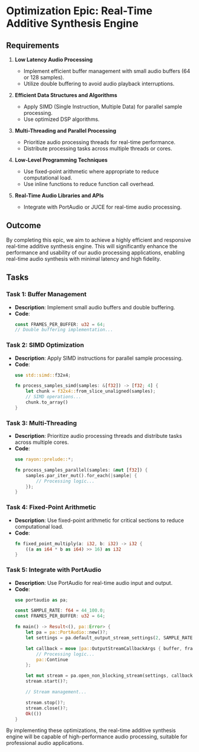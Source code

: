 # Optimization Epic: Real-Time Additive Synthesis Engine

## Requirements

1. **Low Latency Audio Processing**
    - Implement efficient buffer management with small audio buffers (64 or 128 samples).
    - Utilize double buffering to avoid audio playback interruptions.

2. **Efficient Data Structures and Algorithms**
    - Apply SIMD (Single Instruction, Multiple Data) for parallel sample processing.
    - Use optimized DSP algorithms.

3. **Multi-Threading and Parallel Processing**
    - Prioritize audio processing threads for real-time performance.
    - Distribute processing tasks across multiple threads or cores.

4. **Low-Level Programming Techniques**
    - Use fixed-point arithmetic where appropriate to reduce computational load.
    - Use inline functions to reduce function call overhead.

5. **Real-Time Audio Libraries and APIs**
    - Integrate with PortAudio or JUCE for real-time audio processing.

## Outcome

By completing this epic, we aim to achieve a highly efficient and responsive real-time additive synthesis engine. This will significantly enhance the performance and usability of our audio processing applications, enabling real-time audio synthesis with minimal latency and high fidelity.

## Tasks

### Task 1: Buffer Management
- **Description**: Implement small audio buffers and double buffering.
- **Code**:
    ```rust
    const FRAMES_PER_BUFFER: u32 = 64;
    // Double buffering implementation...
    ```

### Task 2: SIMD Optimization
- **Description**: Apply SIMD instructions for parallel sample processing.
- **Code**:
    ```rust
    use std::simd::f32x4;

    fn process_samples_simd(samples: &[f32]) -> [f32; 4] {
        let chunk = f32x4::from_slice_unaligned(samples);
        // SIMD operations...
        chunk.to_array()
    }
    ```

### Task 3: Multi-Threading
- **Description**: Prioritize audio processing threads and distribute tasks across multiple cores.
- **Code**:
    ```rust
    use rayon::prelude::*;

    fn process_samples_parallel(samples: &mut [f32]) {
        samples.par_iter_mut().for_each(|sample| {
            // Processing logic...
        });
    }
    ```

### Task 4: Fixed-Point Arithmetic
- **Description**: Use fixed-point arithmetic for critical sections to reduce computational load.
- **Code**:
    ```rust
    fn fixed_point_multiply(a: i32, b: i32) -> i32 {
        ((a as i64 * b as i64) >> 16) as i32
    }
    ```

### Task 5: Integrate with PortAudio
- **Description**: Use PortAudio for real-time audio input and output.
- **Code**:
    ```rust
    use portaudio as pa;

    const SAMPLE_RATE: f64 = 44_100.0;
    const FRAMES_PER_BUFFER: u32 = 64;

    fn main() -> Result<(), pa::Error> {
        let pa = pa::PortAudio::new()?;
        let settings = pa.default_output_stream_settings(2, SAMPLE_RATE, FRAMES_PER_BUFFER)?;

        let callback = move |pa::OutputStreamCallbackArgs { buffer, frames, .. }| {
            // Processing logic...
            pa::Continue
        };

        let mut stream = pa.open_non_blocking_stream(settings, callback)?;
        stream.start()?;

        // Stream management...

        stream.stop()?;
        stream.close()?;
        Ok(())
    }
    ```

By implementing these optimizations, the real-time additive synthesis engine will be capable of high-performance audio processing, suitable for professional audio applications.
